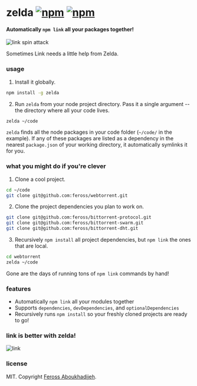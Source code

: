 # zelda [![npm](http://img.shields.io/npm/v/zelda.svg)](https://npmjs.org/package/zelda) [![npm](http://img.shields.io/npm/dm/zelda.svg)](https://npmjs.org/package/zelda)

#### Automatically `npm link` all your packages together!

![link spin attack](https://raw.githubusercontent.com/feross/zelda/master/img/link-attack.jpg)

Sometimes Link needs a little help from Zelda.

### usage

1. Install it globally.

  ```bash
  npm install -g zelda
  ```

2. Run `zelda` from your node project directory. Pass it a single argument -- the directory where all your code lives.

  ```bash
  zelda ~/code
  ```

`zelda` finds all the node packages in your code folder (`~/code/` in the example). If any of these packages are listed as a dependency in the nearest `package.json` of your working directory, it automatically symlinks it for you.

### what you might do if you're clever

1. Clone a cool project.

  ```bash
  cd ~/code
  git clone git@github.com:feross/webtorrent.git
  ```

2. Clone the project dependencies you plan to work on.

  ```bash
  git clone git@github.com:feross/bittorrent-protocol.git
  git clone git@github.com:feross/bittorrent-swarm.git
  git clone git@github.com:feross/bittorrent-dht.git
  ```

3. Recursively `npm install` all project dependencies, but `npm link` the ones that are local.

  ```bash
  cd webtorrent
  zelda ~/code
  ```

Gone are the days of running tons of `npm link` commands by hand!

### features

- Automatically `npm link` all your modules together
- Supports `dependencies`, `devDependencies`, and `optionalDependencies`
- Recursively runs `npm install` so your freshly cloned projects are ready to go!

### link is better with zelda!

![link](https://raw.githubusercontent.com/feross/zelda/master/img/link-zelda.png)

### license

MIT. Copyright [Feross Aboukhadijeh](https://www.twitter.com/feross).
